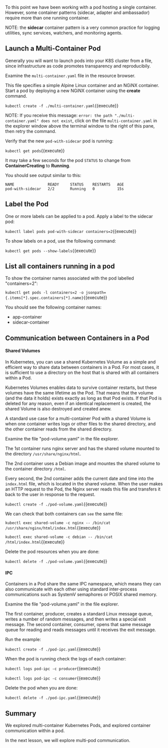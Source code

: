 

To this point we have been working with a pod hosting a single container.
However, some container patterns (sidecar, adapter and ambassador) require more
than one running container.

NOTE: the **sidecar** container pattern is a very common practice for logging
utilities, sync services, watchers, and monitoring agents.

## Launch a Multi-Container Pod

Generally you will want to launch pods into your K8S cluster from a file, since
infrastructure as code promotes transparency and reproducibily.

Examine the `multi-container.yaml` file in the resource browser.

This file specifies a simple Alpine Linux container and an NGiNX container.
Start a pod by deploying a new NGiNX container using the **create** command.

`kubectl create -f ./multi-container.yaml`{{execute}}

NOTE: If you receive this message: `error: the path "./multi-container.yaml" does not exist`, click
on the file `multi-container.yaml` in the explorer window above the terminal window
to the right of this pane, then retry the command.

Verify that the new `pod-with-sidecar` pod is running:

`kubectl get pods`{{execute}}

It may take a few seconds for the pod `STATUS` to change from **ContainerCreating** to **Running**.

You should see output similar to this:

```
NAME               READY     STATUS    RESTARTS   AGE
pod-with-sidecar   2/2       Running   0          15s
```

## Label the Pod

One or more labels can be applied to a pod. Apply a label to the sidecar pod:

`kubectl label pods pod-with-sidecar containers=2`{{execute}}

To show labels on a pod, use the following command:

`kubectl get pods --show-labels`{{execute}}

## List all containers running in a pod

To show the container names associated with the pod labelled "containers=2":

`kubectl get pods -l containers=2 -o jsonpath={.items[*].spec.containers[*].name}`{{execute}}

You should see the following container names:

* app-container
* sidecar-container

## Communication between Containers in a Pod

#### Shared Volumes

In Kubernetes, you can use a shared Kubernetes Volume as a simple and efficient
way to share data between containers in a Pod. For most cases, it is sufficient
to use a directory on the host that is shared with all containers within a Pod.

Kubernetes Volumes enables data to survive container restarts, but these volumes have the same lifetime as the Pod. That means that the volume (and the data it holds) exists exactly as long as that Pod exists. If that Pod is deleted for any reason, even if an identical replacement is created, the shared Volume is also destroyed and created anew.

A standard use case for a multi-container Pod with a shared Volume is when one container writes logs or other files to the shared directory, and the other container reads from the shared directory.

Examine the file "pod-volume.yaml" in the file explorer.

The 1st container runs nginx server and has the shared volume mounted to the
directory `/usr/share/nginx/html`.

The 2nd container uses a Debian image and mountes the shared volume to the
container directory `/html`.

Every second, the 2nd container adds the current date and time into the
`index.html` file, which is located in the shared volume. When the user makes
an HTTP request to the Pod, the Nginx server reads this file and transfers it
back to the user in response to the request.

`kubectl create -f ./pod-volume.yaml`{{execute}}

We can check that both containers can `see` the same file:

`kubectl exec shared-volume -c nginx -- /bin/cat /usr/share/nginx/html/index.html`{{execute}}

`kubectl exec shared-volume -c debian -- /bin/cat /html/index.html`{{execute}}

Delete the pod resources when you are done:

`kubectl delete -f ./pod-volume.yaml`{{execute}}

#### IPC

Containers in a Pod share the same IPC namespace, which means they can also
communicate with each other using standard inter-process communications such
as SystemV semaphores or POSIX shared memory.

Examine the file "pod-volume.yaml" in the file explorer.

The first container, producer, creates a standard Linux message queue, writes a
number of random messages, and then writes a special exit message. The second
container,  consumer, opens that same message queue for reading and reads
messages until it receives the exit message.

Run the example:

`kubectl create -f ./pod-ipc.yaml`{{execute}}

When the pod is running check the logs of each container:

`kubectl logs pod-ipc -c producer`{{execute}}

`kubectl logs pod-ipc -c consumer`{{execute}}

Delete the pod when you are done:

`kubectl delete -f ./pod-ipc.yaml`{{execute}}

## Summary

We explored multi-container Kubernetes Pods, and explored container
communication within a pod.

In the next lesson, we will explore multi-pod communication.
